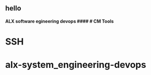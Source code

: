 ## hello ##

#### ALX software egineering devops #### # CM Tools
 # SSH 
 # alx-system_engineering-devops 
